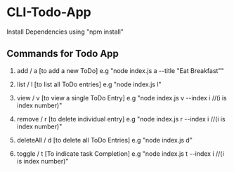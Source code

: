 # CLI-Todo-App
 
 Install Dependencies using "npm install"

Commands for Todo App
-

1. add / a [to add a new ToDo]
e.g
"node index.js a --title "Eat Breakfast""

2. list / l [to list all ToDo entries]
e.g
"node index.js l"

3. view / v [to view a single ToDo Entry]
e.g
"node index.js v --index i //(i is index number)"
 
 4. remove / r [to delete individual entry]
 e.g
 "node index.js r --index i //(i is index number)"
 
 5. deleteAll / d [to delete all ToDo Entries]
 e.g
 "node index.js d"
 
 6. toggle / t [To indicate task Completion]
 e.g
 "node index.js t --index i //(i is index number)"
